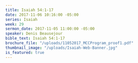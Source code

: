 ```yaml
---
title: Isaiah 54:1-17
date: 2017-11-06 10:16:00 -05:00
series: Isaiah
week: 29
sermon_date: 2017-11-05 11:00:00 -05:00
speaker: Denis Beausejour
bible_text: Isaiah 54:1-17
brochure_file: "/uploads/11052017_MCCProgram_proof1.pdf"
thumbnail_image: "/uploads/Isaiah-Web-Banner.jpg"
is_featured: true
---
```


